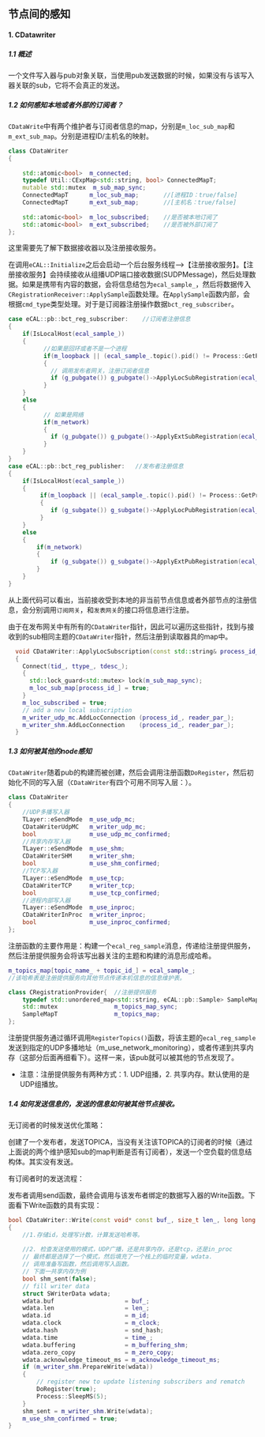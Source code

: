 ## 节点间的感知

#### 1.  CDatawriter

##### 1.1 概述

一个文件写入器与pub对象关联，当使用pub发送数据的时候，如果没有与该写入器关联的sub，它将不会真正的发送。

##### 1.2 如何感知本地或者外部的订阅者？

`CDataWrite`中有两个维护者与订阅者信息的map，分别是`m_loc_sub_map`和`m_ext_sub_map`。分别是进程ID/主机名的映射。

```cpp
class CDataWriter
{
    
    std::atomic<bool>  m_connected;
    typedef Util::CExpMap<std::string, bool> ConnectedMapT;
    mutable std::mutex  m_sub_map_sync;
    ConnectedMapT      m_loc_sub_map;		//[进程ID：true/false]
    ConnectedMapT      m_ext_sub_map;		//[主机名：true/false]
    
    std::atomic<bool>  m_loc_subscribed;	//是否被本地订阅了
    std::atomic<bool>  m_ext_subscribed;	//是否被外部订阅了
};
```

这里需要先了解下数据接收器以及注册接收服务。

在调用`eCAL::Initialize`之后会启动一个后台服务线程—>【注册接收服务】。【注册接收服务】会持续接收从组播UDP端口接收数据(SUDPMessage)，然后处理数据。如果是携带有内容的数据，会将信息结包为`ecal_sample_`，然后将数据传入`CRegistrationReceiver::ApplySample`函数处理。在`ApplySample`函数内部，会根据`cmd_type`类型处理。对于是订阅器注册操作数据`bct_reg_subscriber`。

```cpp
case eCAL::pb::bct_reg_subscriber:    //订阅者注册信息
{
    if(IsLocalHost(ecal_sample_))
    {
          //如果是回环或者不是一个进程
          if(m_loopback || (ecal_sample_.topic().pid() != Process::GetProcessID()))
          {
            // 调用发布者网关，注册订阅者信息
            if (g_pubgate()) g_pubgate()->ApplyLocSubRegistration(ecal_sample_);
          }
    }
    else
    {
          // 如果是网络
          if(m_network)
          {
            if (g_pubgate()) g_pubgate()->ApplyExtSubRegistration(ecal_sample_);
          }
    }
}
case eCAL::pb::bct_reg_publisher:	//发布者注册信息
{
    if(IsLocalHost(ecal_sample_))
    {
         if(m_loopback || (ecal_sample_.topic().pid() != Process::GetProcessID()))
         {
            if (g_subgate()) g_subgate()->ApplyLocPubRegistration(ecal_sample_);
         }
    }
    else
    {
        if(m_network)
        {
            if (g_subgate()) g_subgate()->ApplyExtPubRegistration(ecal_sample_);
        }
    }
}
```

从上面代码可以看出，当前接收受到本地的非当前节点信息或者外部节点的注册信息，会分别调用`订阅网关`，和`发表网关`的接口将信息进行注册。

由于在发布网关中有所有的`CDataWriter`指针，因此可以遍历这些指针，找到与接收到的sub相同主题的`CDataWriter`指针，然后注册到读取器具的map中。

```cpp
  void CDataWriter::ApplyLocSubscription(const std::string& process_id_, const std::string& tid_, const std::string& ttype_, const std::string& tdesc_, const std::string& reader_par_)
  {
    Connect(tid_, ttype_, tdesc_);
    {
      std::lock_guard<std::mutex> lock(m_sub_map_sync);
      m_loc_sub_map[process_id_] = true;
    }
    m_loc_subscribed = true;
    // add a new local subscription
    m_writer_udp_mc.AddLocConnection (process_id_, reader_par_);
    m_writer_shm.AddLocConnection    (process_id_, reader_par_);
  }
```

##### 1.3 如何被其他的node感知

`CDataWriter`随着pub的构建而被创建，然后会调用注册函数`DoRegister`，然后初始化不同的写入层（`CDataWriter`有四个可用不同写入层：）。

```cpp
class CDataWriter
{
    //UDP多播写入器
    TLayer::eSendMode  m_use_udp_mc;
    CDataWriterUdpMC   m_writer_udp_mc;
    bool               m_use_udp_mc_confirmed;
	//共享内存写入器
    TLayer::eSendMode  m_use_shm;
    CDataWriterSHM     m_writer_shm;
    bool               m_use_shm_confirmed;
	//TCP写入器
    TLayer::eSendMode  m_use_tcp;
    CDataWriterTCP     m_writer_tcp;
    bool               m_use_tcp_confirmed;
	//进程内部写入器
    TLayer::eSendMode  m_use_inproc;
    CDataWriterInProc  m_writer_inproc;
    bool               m_use_inproc_confirmed;
};
```

注册函数的主要作用是：构建一个`ecal_reg_sample`消息，传递给注册提供服务，然后注册提供服务会将该写出器关注的主题和构建的消息形成哈希。

```cpp
m_topics_map[topic_name_ + topic_id_] = ecal_sample_;
//该哈希表是注册提供服务向其他节点传递本机信息的信息维护表。

class CRegistrationProvider{  //注册提供服务
    typedef std::unordered_map<std::string, eCAL::pb::Sample> SampleMapT;
    std::mutex                m_topics_map_sync;
    SampleMapT                m_topics_map;
};
```

注册提供服务通过循环调用`RegisterTopics()`函数，将该主题的`ecal_reg_sample`发送到指定的UDP多播地址（m_use_network_monitoring），或者传递到共享内存（这部分后面再细看下）。这样一来，该pub就可以被其他的节点发现了。

- 注意：注册提供服务有两种方式：1. UDP组播，2. 共享内存。默认使用的是UDP组播放。

##### 1.4 如何发送信息的，发送的信息如何被其他节点接收。

无订阅者的时候发送优化策略：

创建了一个发布者，发送TOPICA，当没有关注该TOPICA的订阅者的时候（通过上面说的两个维护感知sub的map判断是否有订阅者），发送一个空负载的信息结构体。其实没有发送。

有订阅者时的发送流程：

发布者调用send函数，最终会调用与该发布者绑定的数据写入器的Write函数。下面看下Write函数的具有实现：

```cpp
bool CDataWriter::Write(const void* const buf_, size_t len_, long long time_, long long id_)
{
    //1.存储id，处理写计数，计算发送哈希等。
    
    //2. 检查发送使用的模式，UDP广播，还是共享内存，还是tcp，还是in_proc
    // 最终都是选择了一个模式，然后填充了一个栈上的临时变量，wdata.
    // 调用准备写函数，然后调用写入函数。
    // 下面一共享内存为例
    bool shm_sent(false);
    // fill writer data
    struct SWriterData wdata;
    wdata.buf                    = buf_;
    wdata.len                    = len_;
    wdata.id                     = m_id;
    wdata.clock                  = m_clock;
    wdata.hash                   = snd_hash;
    wdata.time                   = time_;
    wdata.buffering              = m_buffering_shm;
    wdata.zero_copy              = m_zero_copy;
    wdata.acknowledge_timeout_ms = m_acknowledge_timeout_ms;
    if (m_writer_shm.PrepareWrite(wdata))
    {
        // register new to update listening subscribers and rematch
        DoRegister(true);
        Process::SleepMS(5);
    }
    shm_sent = m_writer_shm.Write(wdata);
    m_use_shm_confirmed = true;
}
```

